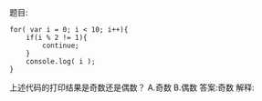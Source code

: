题目:

    for( var i = 0; i < 10; i++){
        if(i % 2 != 1){
            continue;
        }
        console.log( i );
    }

上述代码的打印结果是奇数还是偶数？
A.奇数
B.偶数
答案:奇数
解释:
